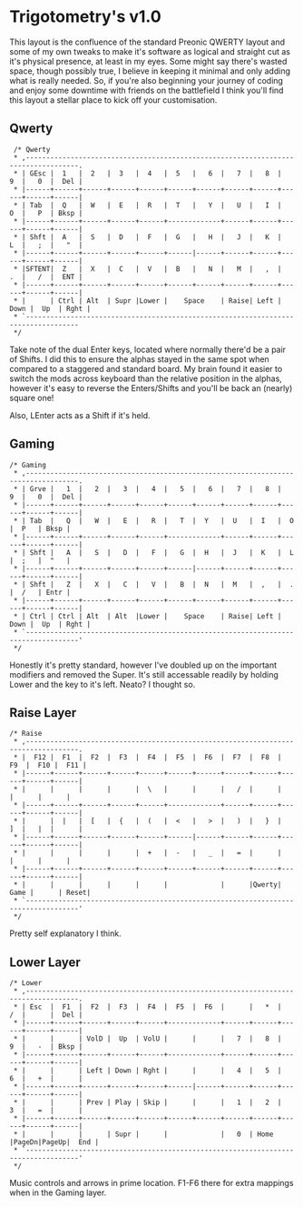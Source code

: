 # Trigotometry's v1.0

This layout is the confluence of the standard Preonic QWERTY layout and some of my own tweaks to make it's software as logical and straight cut as it's physical presence, at least in my eyes. Some might say there's wasted space, though possibly true, I believe in keeping it minimal and only adding what is really needed. So, if you're also beginning your journey of coding and enjoy some downtime with friends on the battlefield I think you'll find this layout a stellar place to kick off your customisation.

## Qwerty
	 /* Qwerty
	 * ,-----------------------------------------------------------------------------------.
	 * | GEsc |  1   |  2   |  3   |  4   |  5   |   6  |   7  |   8  |   9  |   0  |  Del |
	 * |------+------+------+------+------+------+------+------+------+------+------+------|
	 * | Tab  |  Q   |  W   |  E   |  R   |  T   |   Y  |   U  |   I  |   O  |   P  | Bksp |
	 * |------+------+------+------+------+-------------+------+------+------+------+------|
	 * | Shft |  A   |  S   |  D   |  F   |  G   |   H  |   J  |   K  |   L  |   ;  |   "  |
	 * |------+------+------+------+------+------|------+------+------+------+------+------|
	 * |SFTENT|  Z   |  X   |  C   |  V   |  B   |   N  |   M  |   ,  |   .  |   /  |  ENT |
	 * |------+------+------+------+------+------+------+------+------+------+------+------|
	 * |      | Ctrl | Alt  | Supr |Lower |    Space    | Raise| Left | Down |  Up  | Rght |
	 * `-----------------------------------------------------------------------------------
	 */
Take note of the dual Enter keys, located where normally there'd be a pair of Shifts. I did this to ensure the alphas stayed in the same spot when compared to a staggered and standard board. My brain found it easier to switch the mods across keyboard than the relative position in the alphas, however it's easy to reverse the Enters/Shifts and you'll be back an (nearly) square one!

Also, LEnter acts as a Shift if it's held.



## Gaming
	/* Gaming
	 * ,-----------------------------------------------------------------------------------.
	 * | Grve |   1  |   2  |   3  |   4  |   5  |   6  |   7  |   8  |   9  |   0  |  Del |
	 * |------+------+------+------+------+------+------+------+------+------+------+------|
	 * | Tab  |   Q  |   W  |   E  |   R  |   T  |  Y   |  U   |  I   |  O   |  P   | Bksp |
	 * |------+------+------+------+------+-------------+------+------+------+------+------|
	 * | Shft |   A  |   S  |   D  |   F  |   G  |  H   |  J   |  K   |  L   |  ;   |  "   |
	 * |------+------+------+------+------+------|------+------+------+------+------+------|
	 * | Shft |   Z  |   X  |   C  |   V  |   B  |  N   |  M   |  ,   |  .   |  /   | Entr |
	 * |------+------+------+------+------+------+------+------+------+------+------+------|
	 * | Ctrl | Ctrl | Alt  | Alt  |Lower |    Space    | Raise| Left | Down |  Up  | Rght |
	 * `-----------------------------------------------------------------------------------'
	 */
Honestly it's pretty standard, however I've doubled up on the important modifiers and removed the Super. It's still accessable readily by holding Lower and the key to it's left. Neato? I thought so.



## Raise Layer
    /* Raise
     * ,-----------------------------------------------------------------------------------.
     * |  F12 |  F1  |  F2  |  F3  |  F4  |  F5  |  F6  |  F7  |  F8  |  F9  |  F10 |  F11 |
     * |------+------+------+------+------+------+------+------+------+------+------+------|
     * |      |      |      |      |  \   |      |      |   /  |      |      |      |      |
     * |------+------+------+------+------+-------------+------+------+------+------+------|
     * |      |  |   |  [   |  {   |  (   |  <   |   >  |   )  |   }  |   ]  |   |  |      |
     * |------+------+------+------+------+------|------+------+------+------+------+------|
     * |      |      |      |      |  +   |  -   |   _  |   =  |      |      |      |      |
     * |------+------+------+------+------+------+------+------+------+------+------+------|
     * |      |      |      |      |      |             |      |Qwerty| Game |      | Reset|
     * `-----------------------------------------------------------------------------------'
     */
Pretty self explanatory I think.



## Lower Layer
	/* Lower
	 * ,-----------------------------------------------------------------------------------.
	 * | Esc  |  F1  |  F2  |  F3  |  F4  |  F5  |  F6  |      |   *  |   /  |      |  Del |
	 * |------+------+------+------+------+-------------+------+------+------+------+------|
	 * |      |      | VolD |  Up  | VolU |      |      |   7  |   8  |   9  |   -  | Bksp |
	 * |------+------+------+------+------+-------------+------+------+------+------+------|
	 * |      |      | Left | Down | Rght |      |      |   4  |   5  |   6  |   +  |      |
	 * |------+------+------+------+------+------|------+------+------+------+------+------|
	 * |      |      | Prev | Play | Skip |      |      |   1  |   2  |   3  |   =  |      |
	 * |------+------+------+------+------+------+------+------+------+------+------+------|
	 * |      |      |      | Supr |      |             |   0  | Home |PageDn|PageUp|  End |
	 * `-----------------------------------------------------------------------------------'
	 */
 Music controls and arrows in prime location. F1-F6 there for extra mappings when in the Gaming layer.
